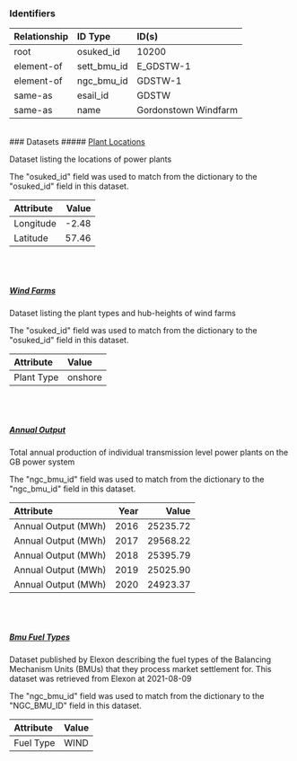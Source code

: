 ### Identifiers

| Relationship   | ID Type     | ID(s)                |
|:---------------|:------------|:---------------------|
| root           | osuked_id   | 10200                |
| element-of     | sett_bmu_id | E_GDSTW-1            |
| element-of     | ngc_bmu_id  | GDSTW-1              |
| same-as        | esail_id    | GDSTW                |
| same-as        | name        | Gordonstown Windfarm |

<br>
### Datasets
##### <a href="https://raw.githubusercontent.com/OSUKED/Dictionary-Datasets/main/datasets/plant-locations/datapackage.json">Plant Locations</a>

Dataset listing the locations of power plants

The "osuked_id" field was used to match from the dictionary to the "osuked_id" field in this dataset.

| Attribute   |   Value |
|:------------|--------:|
| Longitude   |   -2.48 |
| Latitude    |   57.46 |

<br><br>
##### <a href="https://raw.githubusercontent.com/OSUKED/Dictionary-Datasets/main/datasets/wind-farms/datapackage.json">Wind Farms</a>

Dataset listing the plant types and hub-heights of wind farms

The "osuked_id" field was used to match from the dictionary to the "osuked_id" field in this dataset.

| Attribute   | Value   |
|:------------|:--------|
| Plant Type  | onshore |

<br><br>
##### <a href="https://raw.githubusercontent.com/OSUKED/Dictionary-Datasets/main/datasets/annual-output/datapackage.json">Annual Output</a>

Total annual production of individual transmission level power plants on the GB power system

The "ngc_bmu_id" field was used to match from the dictionary to the "ngc_bmu_id" field in this dataset.

| Attribute           |   Year |    Value |
|:--------------------|-------:|---------:|
| Annual Output (MWh) |   2016 | 25235.72 |
| Annual Output (MWh) |   2017 | 29568.22 |
| Annual Output (MWh) |   2018 | 25395.79 |
| Annual Output (MWh) |   2019 | 25025.90 |
| Annual Output (MWh) |   2020 | 24923.37 |

<br><br>
##### <a href="https://raw.githubusercontent.com/OSUKED/Dictionary-Datasets/main/datasets/bmu-fuel-types/datapackage.json">Bmu Fuel Types</a>

Dataset published by Elexon describing the fuel types of the Balancing Mechanism Units (BMUs) that they process market settlement for. This dataset was retrieved from Elexon at 2021-08-09

The "ngc_bmu_id" field was used to match from the dictionary to the "NGC_BMU_ID" field in this dataset.

| Attribute   | Value   |
|:------------|:--------|
| Fuel Type   | WIND    |
